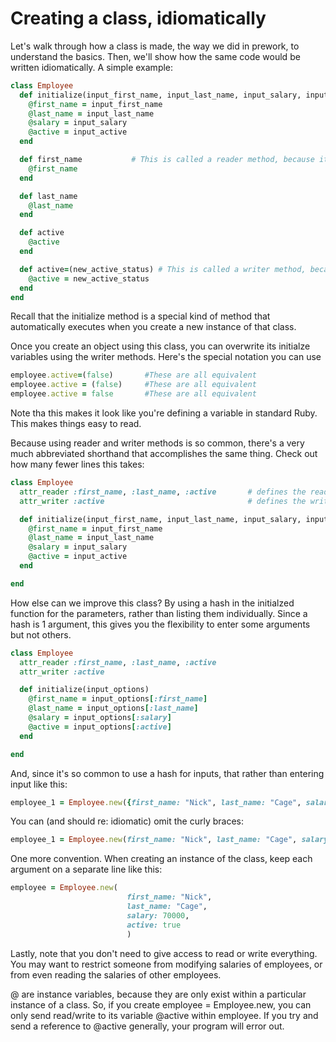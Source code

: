 # Creating a class, idiomatically 

Let's walk through how a class is made, the way we did in prework, to understand the basics. Then, we'll show how the same code would be written idiomatically. A simple example:

```ruby
class Employee
  def initialize(input_first_name, input_last_name, input_salary, input_active)    # Notice how each parameter is written individually.
    @first_name = input_first_name
    @last_name = input_last_name 
    @salary = input_salary
    @active = input_active
  end

  def first_name           # This is called a reader method, because it allows the user to read the variable by querying the object (Employee.new.first_name)
    @first_name
  end

  def last_name
    @last_name
  end

  def active
    @active
  end

  def active=(new_active_status) # This is called a writer method, because it allows the user to overwrite the variable. = is an acceptable character for a method. Writing it at the end of the variable name allows us to use special, easily readable notation later.
    @active = new_active_status
  end
end
```

Recall that the initialize method is a special kind of method that automatically executes when you create a new instance of that class.

Once you create an object using this class, you can overwrite its initialze variables using the writer methods. Here's the special notation you can use

```ruby
employee.active=(false)       #These are all equivalent
employee.active = (false)     #These are all equivalent
employee.active = false       #These are all equivalent
```

Note tha this makes it look like you're defining a variable in standard Ruby. This makes things easy to read.

Because using reader and writer methods is so common, there's a very much abbreviated shorthand that accomplishes the same thing. Check out how many fewer lines this takes:


```ruby
class Employee
  attr_reader :first_name, :last_name, :active       # defines the reader methods (shortcut: a tab)
  attr_writer :active                                # defines the writer methods (shortcut: w tab)

  def initialize(input_first_name, input_last_name, input_salary, input_active)
    @first_name = input_first_name
    @last_name = input_last_name 
    @salary = input_salary
    @active = input_active
  end

end
```


How else can we improve this class? By using a hash in the initialzed function for the parameters, rather than listing them individually. Since a hash is 1 argument, this gives you the flexibility to enter some arguments but not others.

```ruby
class Employee
  attr_reader :first_name, :last_name, :active
  attr_writer :active

  def initialize(input_options)
    @first_name = input_options[:first_name]
    @last_name = input_options[:last_name]
    @salary = input_options[:salary]
    @active = input_options[:active]
  end

end
```

And, since it's so common to use a hash for inputs, that rather than entering input like this:

```ruby
employee_1 = Employee.new({first_name: "Nick", last_name: "Cage", salary: 70000, active: true})
```

You can (and should re: idiomatic) omit the curly braces:

```ruby
employee_1 = Employee.new(first_name: "Nick", last_name: "Cage", salary: 70000, active: true)
```

One more convention. When creating an instance of the class, keep each argument on a separate line like this:

```ruby
employee = Employee.new(
                          first_name: "Nick",
                          last_name: "Cage",
                          salary: 70000,
                          active: true
                          )
```

Lastly, note that you don't need to give access to read or write everything. You may want to restrict someone from modifying salaries of employees, or from even reading the salaries of other employees.

@<variable name> are instance variables, because they are only exist within a particular instance of a class. So, if you create employee = Employee.new, you can only send read/write to its variable @active within employee. If you try and send a reference to @active generally, your program will error out.
